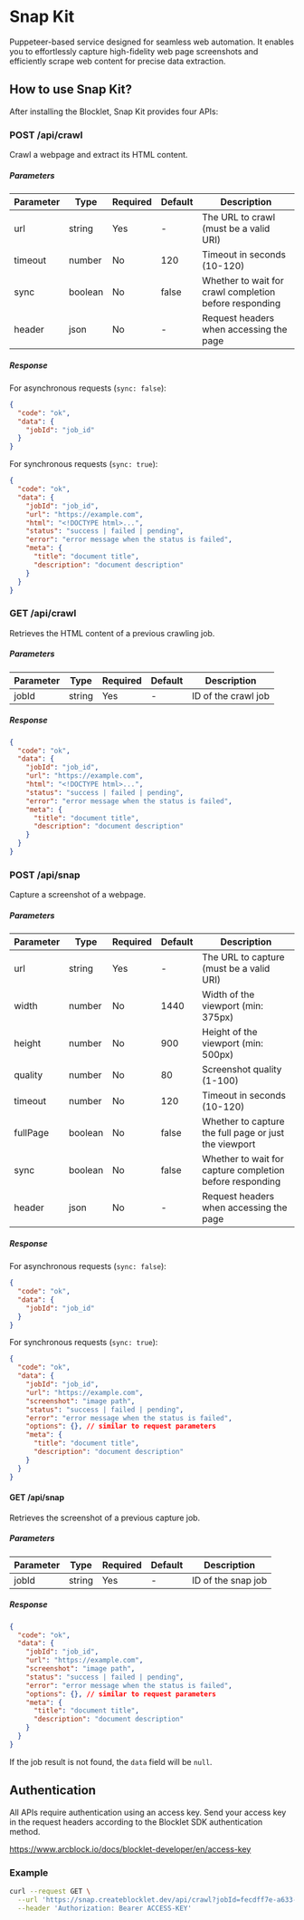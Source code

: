 # Snap Kit

Puppeteer-based service designed for seamless web automation. It enables you to effortlessly capture high-fidelity web page screenshots and efficiently scrape web content for precise data extraction.

## How to use Snap Kit?

After installing the Blocklet, Snap Kit provides four APIs:

### POST /api/crawl

Crawl a webpage and extract its HTML content.

##### Parameters

| Parameter | Type    | Required | Default | Description                                            |
| --------- | ------- | -------- | ------- | ------------------------------------------------------ |
| url       | string  | Yes      | -       | The URL to crawl (must be a valid URI)                 |
| timeout   | number  | No       | 120     | Timeout in seconds (10-120)                            |
| sync      | boolean | No       | false   | Whether to wait for crawl completion before responding |
| header    | json    | No       | -       | Request headers when accessing the page                |

##### Response

For asynchronous requests (`sync: false`):

```json
{
  "code": "ok",
  "data": {
    "jobId": "job_id"
  }
}
```

For synchronous requests (`sync: true`):

```json
{
  "code": "ok",
  "data": {
    "jobId": "job_id",
    "url": "https://example.com",
    "html": "<!DOCTYPE html>...",
    "status": "success | failed | pending",
    "error": "error message when the status is failed",
    "meta": {
      "title": "document title",
      "description": "document description"
    }
  }
}
```

### GET /api/crawl

Retrieves the HTML content of a previous crawling job.

##### Parameters

| Parameter | Type   | Required | Default | Description         |
| --------- | ------ | -------- | ------- | ------------------- |
| jobId     | string | Yes      | -       | ID of the crawl job |

##### Response

```json
{
  "code": "ok",
  "data": {
    "jobId": "job_id",
    "url": "https://example.com",
    "html": "<!DOCTYPE html>...",
    "status": "success | failed | pending",
    "error": "error message when the status is failed",
    "meta": {
      "title": "document title",
      "description": "document description"
    }
  }
}
```

### POST /api/snap

Capture a screenshot of a webpage.

##### Parameters

| Parameter | Type    | Required | Default | Description                                              |
| --------- | ------- | -------- | ------- | -------------------------------------------------------- |
| url       | string  | Yes      | -       | The URL to capture (must be a valid URI)                 |
| width     | number  | No       | 1440    | Width of the viewport (min: 375px)                       |
| height    | number  | No       | 900     | Height of the viewport (min: 500px)                      |
| quality   | number  | No       | 80      | Screenshot quality (1-100)                               |
| timeout   | number  | No       | 120     | Timeout in seconds (10-120)                              |
| fullPage  | boolean | No       | false   | Whether to capture the full page or just the viewport    |
| sync      | boolean | No       | false   | Whether to wait for capture completion before responding |
| header    | json    | No       | -       | Request headers when accessing the page                  |

##### Response

For asynchronous requests (`sync: false`):

```json
{
  "code": "ok",
  "data": {
    "jobId": "job_id"
  }
}
```

For synchronous requests (`sync: true`):

```json
{
  "code": "ok",
  "data": {
    "jobId": "job_id",
    "url": "https://example.com",
    "screenshot": "image path",
    "status": "success | failed | pending",
    "error": "error message when the status is failed",
    "options": {}, // similar to request parameters
    "meta": {
      "title": "document title",
      "description": "document description"
    }
  }
}
```

#### GET /api/snap

Retrieves the screenshot of a previous capture job.

##### Parameters

| Parameter | Type   | Required | Default | Description        |
| --------- | ------ | -------- | ------- | ------------------ |
| jobId     | string | Yes      | -       | ID of the snap job |

##### Response

```json
{
  "code": "ok",
  "data": {
    "jobId": "job_id",
    "url": "https://example.com",
    "screenshot": "image path",
    "status": "success | failed | pending",
    "error": "error message when the status is failed",
    "options": {}, // similar to request parameters
    "meta": {
      "title": "document title",
      "description": "document description"
    }
  }
}
```

If the job result is not found, the `data` field will be `null`.

## Authentication

All APIs require authentication using an access key. Send your access key in the request headers according to the Blocklet SDK authentication method.

https://www.arcblock.io/docs/blocklet-developer/en/access-key

### Example

```bash
curl --request GET \
  --url 'https://snap.createblocklet.dev/api/crawl?jobId=fecdff7e-a633-4bbb-8c2a-8e635802522e' \
  --header 'Authorization: Bearer ACCESS-KEY'
```
